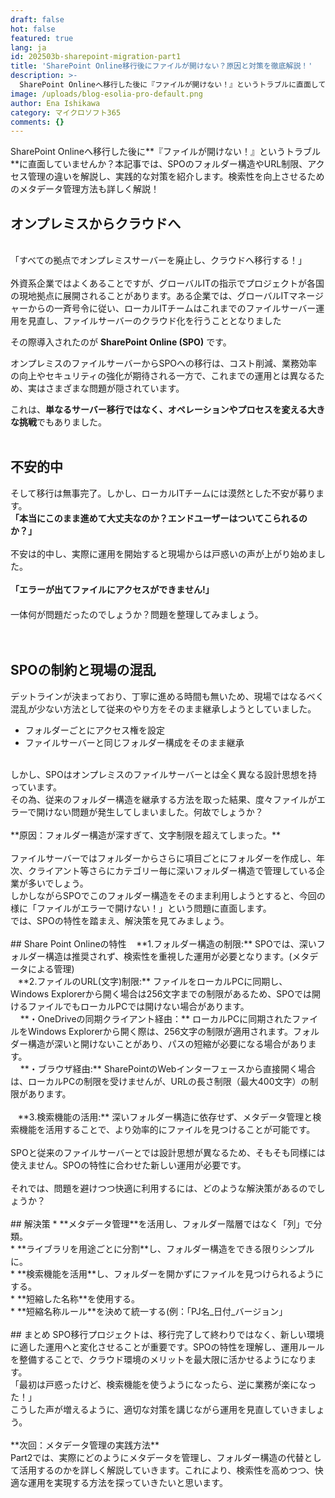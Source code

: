 ```yaml
---
draft: false
hot: false
featured: true
lang: ja
id: 202503b-sharepoint-migration-part1
title: 'SharePoint Online移行後にファイルが開けない？原因と対策を徹底解説！'
description: >-
  SharePoint Onlineへ移行した後に『ファイルが開けない！』というトラブルに直面していませんか？本記事では、SPOのフォルダー構造やURL制限、アクセス管理の違いを解説し、実践的な対策を紹介します。検索性を向上させるためのメタデータ管理方法も詳しく解説！ 
image: /uploads/blog-esolia-pro-default.png
author: Ena Ishikawa
category: マイクロソフト365
comments: {}
---
```

SharePoint Onlineへ移行した後に**『ファイルが開けない！』というトラブル**に直面していませんか？本記事では、SPOのフォルダー構造やURL制限、アクセス管理の違いを解説し、実践的な対策を紹介します。検索性を向上させるためのメタデータ管理方法も詳しく解説！

<!--more-->

## オンプレミスからクラウドへ
<br>
「すべての拠点でオンプレミスサーバーを廃止し、クラウドへ移行する！」<br>
<br>
外資系企業ではよくあることですが、グローバルITの指示でプロジェクトが各国の現地拠点に展開されることがあります。ある企業では、グローバルITマネージャーからの一斉号令に従い、ローカルITチームはこれまでのファイルサーバー運用を見直し、ファイルサーバーのクラウド化を行うこととなりました<br>
<p>その際導入されたのが <strong>SharePoint Online (SPO)</strong> です。</p>
オンプレミスのファイルサーバーからSPOへの移行は、コスト削減、業務効率の向上やセキュリティの強化が期待される一方で、これまでの運用とは異なるため、実はさまざまな問題が隠されています。<br>

これは、**単なるサーバー移行ではなく、オペレーションやプロセスを変える大きな挑戦**でもありました。<br> 
<br>

## 不安的中 
そして移行は無事完了。しかし、ローカルITチームには漠然とした不安が募ります。<br> 
**「本当にこのまま進めて大丈夫なのか？エンドユーザーはついてこられるのか？」** <br> 
<br>
不安は的中し、実際に運用を開始すると現場からは戸惑いの声が上がり始めました。<br>
<br>
**「エラーが出てファイルにアクセスができません!」**<br>　 
<br>
一体何が問題だったのでしょうか？問題を整理してみましょう。<br>
<br>
<br>
## SPOの制約と現場の混乱 
デットラインが決まっており、丁寧に進める時間も無いため、現場ではなるべく混乱が少ない方法として従来のやり方をそのまま継承しようとしていました。<br>
* フォルダーごとにアクセス権を設定
* ファイルサーバーと同じフォルダー構成をそのまま継承<br>
<br>
しかし、SPOはオンプレミスのファイルサーバーとは全く異なる設計思想を持っています。<br> 
その為、従来のフォルダー構造を継承する方法を取った結果、度々ファイルがエラーで開けない問題が発生してしまいました。何故でしょうか？ <br>
<br>
**原因：フォルダー構造が深すぎて、文字制限を超えてしまった。**<br>
<br>
ファイルサーバーではフォルダーからさらに項目ごとにフォルダーを作成し、年次、クライアント等さらにカテゴリー毎に深いフォルダー構造で管理している企業が多いでしょう。<br> 
しかしながらSPOでこのフォルダー構造をそのまま利用しようとすると、今回の様に「ファイルがエラーで開けない！」という問題に直面します。<br> 
では、SPOの特性を踏まえ、解決策を見てみましょう。<br> 
<br>
## Share Point Onlineの特性
&nbsp;&nbsp; **1.フォルダー構造の制限:** SPOでは、深いフォルダー構造は推奨されず、検索性を重視した運用が必要となります。(メタデータによる管理) <br> 
&nbsp;&nbsp; **2.ファイルのURL(文字)制限:** ファイルをローカルPCに同期し、Windows Explorerから開く場合は256文字までの制限があるため、SPOでは開けるファイルでもローカルPCでは開けない場合があります。<br>
&nbsp;&nbsp;&nbsp; **・OneDriveの同期クライアント経由：** ローカルPCに同期されたファイルをWindows Explorerから開く際は、256文字の制限が適用されます。フォルダー構造が深いと開けないことがあり、パスの短縮が必要になる場合があります。<br> 
&nbsp;&nbsp;&nbsp; **・ブラウザ経由:** SharePointのWebインターフェースから直接開く場合は、ローカルPCの制限を受けませんが、URLの長さ制限（最大400文字）の制限があります。<br>
<br>
&nbsp;&nbsp; **3.検索機能の活用:** 深いフォルダー構造に依存せず、メタデータ管理と検索機能を活用することで、より効率的にファイルを見つけることが可能です。<br>
<br>
SPOと従来のファイルサーバーとでは設計思想が異なるため、そもそも同様には使えません。SPOの特性に合わせた新しい運用が必要です。<br> 
<br>
それでは、問題を避けつつ快適に利用するには、どのような解決策があるのでしょうか？ <br>
 <br>
## 解決策
* **メタデータ管理**を活用し、フォルダー階層ではなく「列」で分類。 <br> 
* **ライブラリを用途ごとに分割**し、フォルダー構造をできる限りシンプルに。 <br> 
* **検索機能を活用**し、フォルダーを開かずにファイルを見つけられるようにする。<br> 
* **短縮した名称**を使用する。<br>  
* **短縮名称ルール**を決めて統一する(例：「PJ名_日付_バージョン」 <br> 
<br> 
## まとめ
SPO移行プロジェクトは、移行完了して終わりではなく、新しい環境に適した運用へと変化させることが重要です。SPOの特性を理解し、運用ルールを整備することで、クラウド環境のメリットを最大限に活かせるようになります。 <br> 
「最初は戸惑ったけど、検索機能を使うようになったら、逆に業務が楽になった！」 <br> 
こうした声が増えるように、適切な対策を講じながら運用を見直していきましょう。<br>  
<br> 
**次回：メタデータ管理の実践方法**<br>
Part2では、実際にどのようにメタデータを管理し、フォルダー構造の代替として活用するのかを詳しく解説していきます。これにより、検索性を高めつつ、快適な運用を実現する方法を探っていきたいと思います。 
<br>

